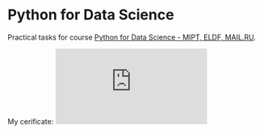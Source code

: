 # Python for Data Science
Practical tasks for course [Python for Data Science - MIPT, ELDF, MAIL.RU](https://www.coursera.org/learn/python-for-data-science).

My cerificate: ![alt text](https://github.com/krasnitskiy/python_for_data_science/blob/master/week_6/Certificate.pdf)
